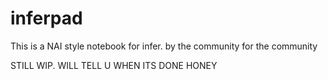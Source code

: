 # inferpad

This is a NAI style notebook for infer. by the community for the community

STILL WIP. WILL TELL U WHEN ITS DONE HONEY
